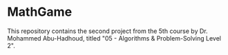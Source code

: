 # MathGame
This repository contains the second project from the 5th course by Dr. Mohammed Abu-Hadhoud, titled "05 - Algorithms &amp; Problem-Solving Level 2".
